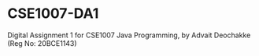 # CSE1007-DA1
Digital Assignment 1 for CSE1007 Java Programming, by Advait Deochakke (Reg No: 20BCE1143)
